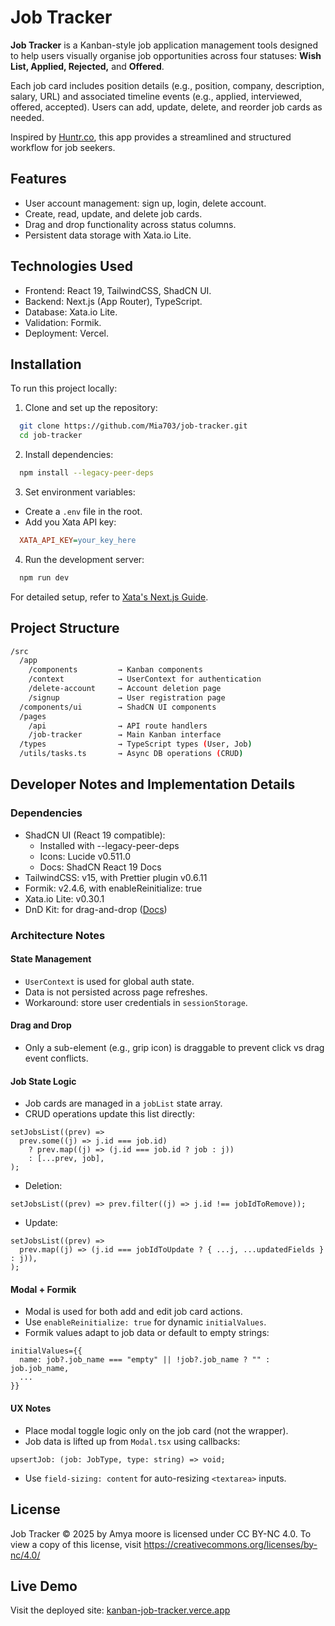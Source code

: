 # Job Tracker

**Job Tracker** is a Kanban-style job application management tools designed to help users visually organise job opportunities across four statuses: **Wish List, Applied, Rejected,** and **Offered**.

Each job card includes position details (e.g., position, company, description, salary, URL) and associated timeline events (e.g., applied, interviewed, offered, accepted). Users can add, update, delete, and reorder job cards as needed.

Inspired by [Huntr.co](https://huntr.co/), this app provides a streamlined and structured workflow for job seekers.

## Features

- User account management: sign up, login, delete account.
- Create, read, update, and delete job cards.
- Drag and drop functionality across status columns.
- Persistent data storage with Xata.io Lite.

## Technologies Used

- Frontend: React 19, TailwindCSS, ShadCN UI.
- Backend: Next.js (App Router), TypeScript.
- Database: Xata.io Lite.
- Validation: Formik.
- Deployment: Vercel.

## Installation

To run this project locally:

1. Clone and set up the repository:

```bash
  git clone https://github.com/Mia703/job-tracker.git
  cd job-tracker
```

2. Install dependencies:

```bash
  npm install --legacy-peer-deps
```

3. Set environment variables:

- Create a `.env` file in the root.
- Add you Xata API key:

```ini
  XATA_API_KEY=your_key_here
```

4. Run the development server:

```bash
  npm run dev
```

For detailed setup, refer to [Xata's Next.js Guide](https://lite.xata.io/docs/getting-started/nextjs).

## Project Structure

```bash
/src
  /app
    /components         → Kanban components
    /context            → UserContext for authentication
    /delete-account     → Account deletion page
    /signup             → User registration page
  /components/ui        → ShadCN UI components
  /pages
    /api                → API route handlers
    /job-tracker        → Main Kanban interface
  /types                → TypeScript types (User, Job)
  /utils/tasks.ts       → Async DB operations (CRUD)
```

## Developer Notes and Implementation Details

### Dependencies

- ShadCN UI (React 19 compatible):
  - Installed with --legacy-peer-deps
  - Icons: Lucide v0.511.0
  - Docs: ShadCN React 19 Docs
- TailwindCSS: v15, with Prettier plugin v0.6.11
- Formik: v2.4.6, with enableReinitialize: true
- Xata.io Lite: v0.30.1
- DnD Kit: for drag-and-drop ([Docs](https://dndkit.com/))

### Architecture Notes

#### State Management

- `UserContext` is used for global auth state.
- Data is not persisted across page refreshes.
- Workaround: store user credentials in `sessionStorage`.

#### Drag and Drop

- Only a sub-element (e.g., grip icon) is draggable to prevent click vs drag event conflicts.

#### Job State Logic

- Job cards are managed in a `jobList` state array.
- CRUD operations update this list directly:

```tsx
setJobsList((prev) =>
  prev.some((j) => j.id === job.id)
    ? prev.map((j) => (j.id === job.id ? job : j))
    : [...prev, job],
);
```

- Deletion:

```tsx
setJobsList((prev) => prev.filter((j) => j.id !== jobIdToRemove));
```

- Update:

```tsx
setJobsList((prev) =>
  prev.map((j) => (j.id === jobIdToUpdate ? { ...j, ...updatedFields } : j)),
);
```

#### Modal + Formik

- Modal is used for both add and edit job card actions.
- Use `enableReinitialize: true` for dynamic `initialValues`.
- Formik values adapt to job data or default to empty strings:

```tsx
initialValues={{
  name: job?.job_name === "empty" || !job?.job_name ? "" : job.job_name,
  ...
}}
```

#### UX Notes

- Place modal toggle logic only on the job card (not the wrapper).
- Job data is lifted up from `Modal.tsx` using callbacks:

```tsx
upsertJob: (job: JobType, type: string) => void;
```

- Use `field-sizing: content` for auto-resizing `<textarea>` inputs.

## License

Job Tracker © 2025 by Amya moore is licensed under CC BY-NC 4.0. To view a copy of this license, visit <https://creativecommons.org/licenses/by-nc/4.0/>

## Live Demo

Visit the deployed site: [kanban-job-tracker.verce.app](https://kanban-job-tracker.vercel.app/)
